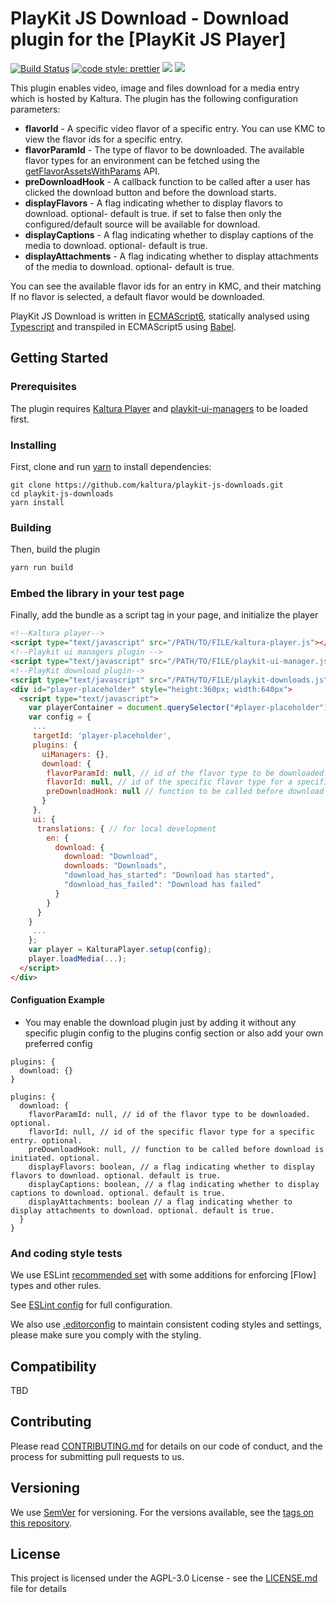 # PlayKit JS Download - Download plugin for the [PlayKit JS Player]

[![Build Status](https://github.com/kaltura/playkit-js-downloads/actions/workflows/run_canary_full_flow.yaml/badge.svg)](https://github.com/kaltura/playkit-js-downloads/actions/workflows/run_canary_full_flow.yaml)
[![code style: prettier](https://img.shields.io/badge/code_style-prettier-ff69b4.svg?style=flat-square)](https://github.com/prettier/prettier)
[![](https://img.shields.io/npm/v/@playkit-js/playkit-js-downloads/latest.svg)](https://www.npmjs.com/package/@playkit-js/playkit-js-downloads)
[![](https://img.shields.io/npm/v/@playkit-js/playkit-js-downloads/canary.svg)](https://www.npmjs.com/package/@playkit-js/playkit-js-downloads/v/canary)

This plugin enables video, image and files download for a media entry which is hosted by Kaltura.
The plugin has the following configuration parameters:
- **flavorId** - A specific video flavor of a specific entry. You can use KMC to view the flavor ids for a specific entry. 
- **flavorParamId** - The type of flavor to be downloaded. The available flavor types for an environment can be fetched using the [getFlavorAssetsWithParams] API.
- **preDownloadHook** - A callback function to be called after a user has clicked the download button and before the download starts.
- **displayFlavors** - A flag indicating whether to display flavors to download. optional- default is true. if set to false then only the configured/default source will be available for download.
- **displayCaptions** - A flag indicating whether to display captions of the media to download. optional- default is true. 
- **displayAttachments** - A flag indicating whether to display attachments of the media to download. optional- default is true.


[getFlavorAssetsWithParams]: https://developer.kaltura.com/api-docs/service/flavorAsset/action/getFlavorAssetsWithParams

You can see the available flavor ids for an entry in KMC, and their matching 
If no flavor is selected, a default flavor would be downloaded.

PlayKit JS Download is written in [ECMAScript6], statically analysed using [Typescript] and transpiled in ECMAScript5 using [Babel].

[typescript]: https://www.typescriptlang.org/
[ecmascript6]: https://github.com/ericdouglas/ES6-Learning#articles--tutorials
[babel]: https://babeljs.io

## Getting Started

### Prerequisites

The plugin requires [Kaltura Player] and [playkit-ui-managers] to be loaded first.

[kaltura player]: https://github.com/kaltura/kaltura-player-js
[playkit-ui-managers]: https://github.com/kaltura/playkit-js-ui-managers

### Installing

First, clone and run [yarn] to install dependencies:

[yarn]: https://yarnpkg.com/lang/en/

```
git clone https://github.com/kaltura/playkit-js-downloads.git
cd playkit-js-downloads
yarn install
```

### Building

Then, build the plugin

```javascript
yarn run build
```

### Embed the library in your test page

Finally, add the bundle as a script tag in your page, and initialize the player

```html
<!--Kaltura player-->
<script type="text/javascript" src="/PATH/TO/FILE/kaltura-player.js"></script>
<!--Playkit ui managers plugin -->
<script type="text/javascript" src="/PATH/TO/FILE/playkit-ui-manager.js"></script>
<!--PlayKit download plugin-->
<script type="text/javascript" src="/PATH/TO/FILE/playkit-downloads.js"></script>
<div id="player-placeholder" style="height:360px; width:640px">
  <script type="text/javascript">
    var playerContainer = document.querySelector("#player-placeholder");
    var config = {
     ...
     targetId: 'player-placeholder',
     plugins: {
       uiManagers: {},
       download: {
        flavorParamId: null, // id of the flavor type to be downloaded. optional.
        flavorId: null, // id of the specific flavor type for a specific entry. optional.
        preDownloadHook: null // function to be called before download is initiated. optional.
       }
     },
     ui: {
      translations: { // for local development
        en: {
          download: {
            download: "Download",
            downloads: "Downloads",
            "download_has_started": "Download has started",
            "download_has_failed": "Download has failed"
          }
        }
      }
    }
     ...
    };
    var player = KalturaPlayer.setup(config);
    player.loadMedia(...);
  </script>
</div>
```

#### Configuation Example

* You may enable the download plugin just by adding it without any specific plugin config to the plugins config section or also add your own preferred config

```
plugins: {
  download: {}
}
```

```
plugins: {
  download: {
    flavorParamId: null, // id of the flavor type to be downloaded. optional.
    flavorId: null, // id of the specific flavor type for a specific entry. optional.
    preDownloadHook: null, // function to be called before download is initiated. optional.
    displayFlavors: boolean, // a flag indicating whether to display flavors to download. optional. default is true.
    displayCaptions: boolean, // a flag indicating whether to display captions to download. optional. default is true.
    displayAttachments: boolean // a flag indicating whether to display attachments to download. optional. default is true.
  }
}
```

### And coding style tests

We use ESLint [recommended set](http://eslint.org/docs/rules/) with some additions for enforcing [Flow] types and other rules.

See [ESLint config](.eslintrc.json) for full configuration.

We also use [.editorconfig](.editorconfig) to maintain consistent coding styles and settings, please make sure you comply with the styling.

## Compatibility

TBD

## Contributing

Please read [CONTRIBUTING.md](https://gist.github.com/PurpleBooth/b24679402957c63ec426) for details on our code of conduct, and the process for submitting pull requests to us.

## Versioning

We use [SemVer](http://semver.org/) for versioning. For the versions available, see the [tags on this repository](https://github.com/kaltura/playkit-js-download/tags).

## License

This project is licensed under the AGPL-3.0 License - see the [LICENSE.md](LICENSE.md) file for details
